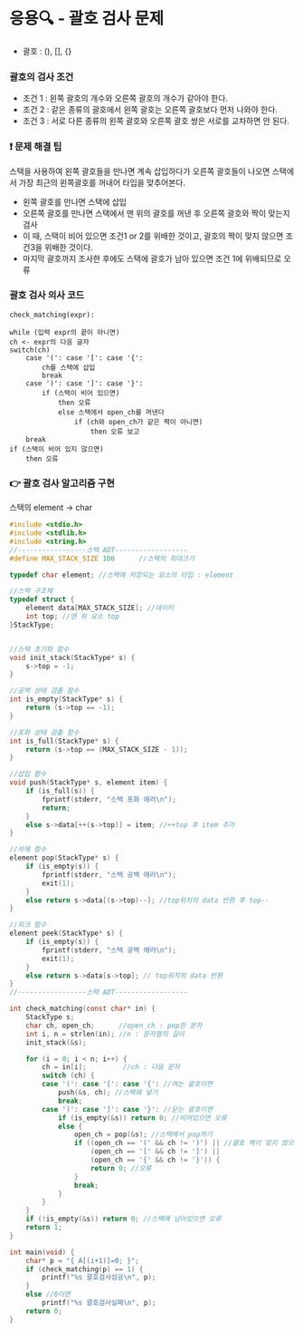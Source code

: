 # 응용🔍 - 괄호 검사 문제

* 괄호 : (), [], {}

### 괄호의 검사 조건
* 조건 1 : 왼쪽 괄호의 개수와 오른쪽 괄호의 개수가 같아야 한다.
* 조건 2 : 같은 종류의 괄호에서 왼쪽 괄호는 오른쪽 괄호보다 먼저 나와야 한다.
* 조건 3 : 서로 다른 종류의 왼쪽 괄호와 오른쪽 괄호 쌍은 서로를 교차하면 안 된다.

### ❗ 문제 해결 팁
스택을 사용하여 왼쪽 괄호들을 만나면 계속 삽입하다가 오른쪽 괄호들이 나오면 스택에서 가장 최근의 왼쪽괄호를 꺼내어 타입을 맞추어본다.
- 왼쪽 괄호를 만나면 스택에 삽입
- 오른쪽 괄호를 만나면 스택에서 맨 위의 괄호를 꺼낸 후 오른쪽 괄호와 짝이 맞는지 검사
- 이 때, 스택이 비어 있으면 조건1 or 2를 위배한 것이고, 괄호의 짝이 맞지 않으면 조건3을 위배한 것이다.
- 마지막 괄호까지 조사한 후에도 스택에 괄호가 남아 있으면 조건 1에 위배되므로 오류

### 괄호 검사 의사 코드
```
check_matching(expr):

while (입력 expr의 끝이 아니면)
ch <- expr의 다음 글자
switch(ch)
	case '(': case '[': case '{': 
		ch를 스택에 삽입
		break
	case ')': case ']': case '}':
		if (스택이 비어 있으면)
			then 오류
			else 스택에서 open_ch를 꺼낸다
				if (ch와 open_ch가 같은 짝이 아니면)
					then 오류 보고
	break
if (스택이 비어 있지 않으면)
	then 오류
```

### 👉 괄호 검사 알고리즘 구현
스택의 element -> char

```c
#include <stdio.h>
#include <stdlib.h>
#include <string.h>
//-----------------스택 ADT------------------
#define MAX_STACK_SIZE 100		//스택의 최대크기

typedef char element; //스택에 저장되는 요소의 타입 : element

//스택 구조체
typedef struct {
	element data[MAX_STACK_SIZE]; //데이터
	int top; //맨 위 요소 top
}StackType;


//스택 초기화 함수
void init_stack(StackType* s) {
	s->top = -1;
}

//공백 상태 검출 함수
int is_empty(StackType* s) {
	return (s->top == -1);
}

//포화 상태 검출 함수
int is_full(StackType* s) {
	return (s->top == (MAX_STACK_SIZE - 1));
}

//삽입 함수
void push(StackType* s, element item) {
	if (is_full(s)) {
		fprintf(stderr, "스택 포화 에러\n");
		return;
	}
	else s->data[++(s->top)] = item; //++top 후 item 추가
}

//삭제 함수
element pop(StackType* s) {
	if (is_empty(s)) {
		fprintf(stderr, "스택 공백 에러\n");
		exit(1);
	}
	else return s->data[(s->top)--]; //top위치의 data 반환 후 top--
}

//피크 함수
element peek(StackType* s) {
	if (is_empty(s)) {
		fprintf(stderr, "스택 공백 에러\n");
		exit(1);
	}
	else return s->data[s->top]; // top위치의 data 반환
}
//-----------------스택 ADT------------------

int check_matching(const char* in) {
	StackType s;
	char ch, open_ch;	   //open_ch : pop한 문자
	int i, n = strlen(in); //n : 문자열의 길이
	init_stack(&s);

	for (i = 0; i < n; i++) {
		ch = in[i];			//ch : 다음 문자
		switch (ch) {
		case '(': case '[': case '{': //여는 괄호이면
			push(&s, ch); //스택에 넣기
			break;
		case ')': case ']': case '}': //닫는 괄호이면
			if (is_empty(&s)) return 0; //비어있으면 오류
			else {
				open_ch = pop(&s); //스택에서 pop하기
				if ((open_ch == '(' && ch != ')') || //괄호 짝이 맞지 않으면
					(open_ch == '[' && ch != ']') ||
					(open_ch == '{' && ch != '}')) {
					return 0; //오류
				}
				break;
			}
		}
	}
	if (!is_empty(&s)) return 0; //스택에 남아있으면 오류
	return 1;
}

int main(void) {
	char* p = "{ A[(i+1)]=0; }";
	if (check_matching(p) == 1) {
		printf("%s 괄호검사성공\n", p);
	}
	else //0이면
		printf("%s 괄호검사실패\n", p);
	return 0;
}

```